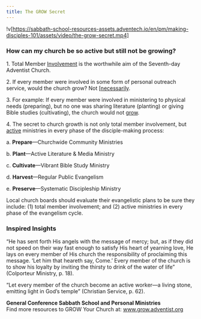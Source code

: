 ```yaml
---
title: The GROW Secret
---
```


!v[https://sabbath-school-resources-assets.adventech.io/en/pm/making-disciples-101/assets/video/the-grow-secret.mp4]

### How can my church be so active but still not be growing?

1\. Total Member [Involvement]() is the worthwhile aim of the Seventh-day Adventist Church.

2\. If every member were involved in some form of personal outreach service, would the church grow? Not [[necessarily]().

3\. For example: If every member were involved in ministering to physical needs (preparing), but no one was sharing literature (planting) or giving Bible studies (cultivating), the church would not [grow]().

4\. The secret to church growth is not only total member involvement, but [active]() ministries in every phase of the disciple-making process:

a. **Prepare**—Churchwide Community Ministries

b. **Plant**—Active Literature & Media Ministry

c. **Cultivate**—Vibrant Bible Study Ministry

d. **Harvest**—Regular Public Evangelism

e. **Preserve**—Systematic Discipleship Ministry

Local church boards should evaluate their evangelistic plans to be sure they include: (1) total member involvement; and (2) active ministries in every phase of the evangelism cycle.

### Inspired Insights

“He has sent forth His angels with the message of mercy; but, as if they did not speed on their way fast enough to satisfy His heart of yearning love, He lays on every member of His church the responsibility of proclaiming this message. ‘Let him that heareth say, Come.’ Every member of the church is to show his loyalty by inviting the thirsty to drink of the water of life” (Colporteur Ministry, p. 18).

“Let every member of the church become an active worker—a living stone, emitting light in God’s temple” (Christian Service, p. 62).

**General Conference Sabbath School and Personal Ministries**\
Find more resources to GROW Your Church at: www.grow.adventist.org